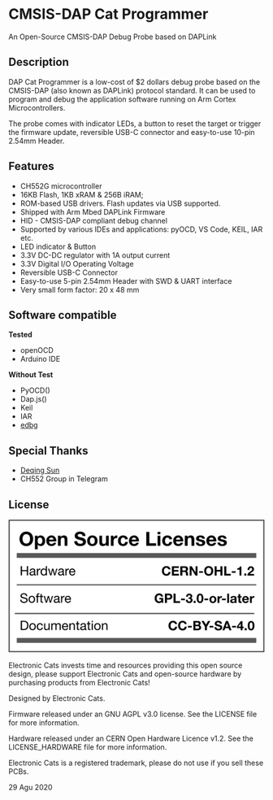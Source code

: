# CMSIS-DAP Cat Programmer

An Open-Source CMSIS-DAP Debug Probe based on DAPLink

## Description
DAP Cat Programmer is a low-cost of $2 dollars debug probe based on the CMSIS-DAP (also known as DAPLink) protocol standard. It can be used to program and debug the application software running on Arm Cortex Microcontrollers.

The probe comes with indicator LEDs, a button to reset the target or trigger the firmware update, reversible USB-C connector and easy-to-use 10-pin 2.54mm Header.

## Features
- CH552G microcontroller
- 16KB Flash, 1KB xRAM & 256B iRAM;
- ROM-based USB drivers. Flash updates via USB supported.
- Shipped with Arm Mbed DAPLink Firmware
- HID - CMSIS-DAP compliant debug channel
- Supported by various IDEs and applications: pyOCD, VS Code, KEIL, IAR etc.
- LED indicator & Button
- 3.3V DC-DC regulator with 1A output current
- 3.3V Digital I/O Operating Voltage
- Reversible USB-C Connector
- Easy-to-use 5-pin 2.54mm Header with SWD & UART interface
- Very small form factor: 20 x 48 mm

## Software compatible
**Tested**

- openOCD
- Arduino IDE

**Without Test**
- PyOCD()
- Dap.js()
- Keil
- IAR
- [edbg](https://github.com/ataradov/edbg)

## Special Thanks

- [Deqing Sun](https://github.com/DeqingSun)
- CH552 Group in Telegram 


## License
![OpenSourceLicense](https://github.com/ElectronicCats/AjoloteBoard/raw/master/OpenSourceLicense.png)

Electronic Cats invests time and resources providing this open source design, please support Electronic Cats and open-source hardware by purchasing products from Electronic Cats!

Designed by Electronic Cats.

Firmware released under an GNU AGPL v3.0 license. See the LICENSE file for more information.

Hardware released under an CERN Open Hardware Licence v1.2. See the LICENSE_HARDWARE file for more information.

Electronic Cats is a registered trademark, please do not use if you sell these PCBs.

29 Agu 2020
